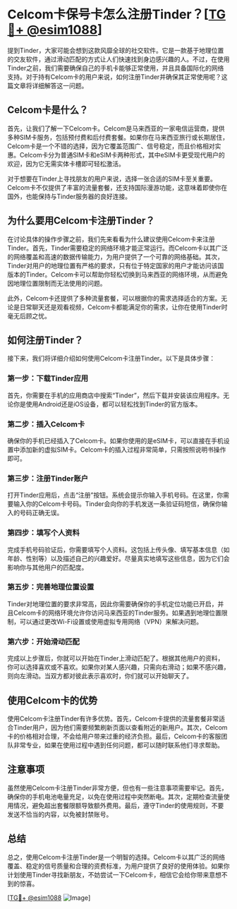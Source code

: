 # Celcom卡保号卡怎么注册Tinder？[[TG💪+ @esim1088](https://t.me/s/esim1088)]

提到Tinder，大家可能会想到这款风靡全球的社交软件。它是一款基于地理位置的交友软件，通过滑动匹配的方式让人们快速找到身边感兴趣的人。不过，在使用Tinder之前，我们需要确保自己的手机卡能够正常使用，并且具备国际化的网络支持。对于持有Celcom卡的用户来说，如何注册Tinder并确保其正常使用呢？这篇文章将详细解答这一问题。

## Celcom卡是什么？

首先，让我们了解一下Celcom卡。Celcom是马来西亚的一家电信运营商，提供多种SIM卡服务，包括预付费和后付费套餐。如果你在马来西亚旅行或长期居住，Celcom卡是一个不错的选择，因为它覆盖范围广、信号稳定，而且价格相对实惠。Celcom卡分为普通SIM卡和eSIM卡两种形式，其中eSIM卡更受现代用户的欢迎，因为它无需实体卡槽即可轻松激活。

对于想要在Tinder上寻找朋友的用户来说，选择一张合适的SIM卡至关重要。Celcom卡不仅提供了丰富的流量套餐，还支持国际漫游功能，这意味着即使你在国外，也能保持与Tinder服务器的良好连接。

## 为什么要用Celcom卡注册Tinder？

在讨论具体的操作步骤之前，我们先来看看为什么建议使用Celcom卡来注册Tinder。首先，Tinder需要稳定的网络环境才能正常运行。而Celcom卡以其广泛的网络覆盖和高速的数据传输能力，为用户提供了一个可靠的网络基础。其次，Tinder对用户的地理位置有严格的要求，只有位于特定国家的用户才能访问该国版本的Tinder。Celcom卡可以帮助你轻松切换到马来西亚的网络环境，从而避免因地理位置限制而无法使用的问题。

此外，Celcom卡还提供了多种流量套餐，可以根据你的需求选择适合的方案。无论是日常聊天还是观看视频，Celcom卡都能满足你的需求，让你在使用Tinder时毫无后顾之忧。

## 如何注册Tinder？

接下来，我们将详细介绍如何使用Celcom卡注册Tinder。以下是具体步骤：

### 第一步：下载Tinder应用

首先，你需要在手机的应用商店中搜索“Tinder”，然后下载并安装该应用程序。无论你是使用Android还是iOS设备，都可以轻松找到Tinder的官方版本。

### 第二步：插入Celcom卡

确保你的手机已经插入了Celcom卡。如果你使用的是eSIM卡，可以直接在手机设置中添加新的虚拟SIM卡。Celcom卡的插入过程非常简单，只需按照说明书操作即可。

### 第三步：注册Tinder账户

打开Tinder应用后，点击“注册”按钮。系统会提示你输入手机号码。在这里，你需要输入你的Celcom卡号码。Tinder会向你的手机发送一条验证码短信，确保你输入的号码正确无误。

### 第四步：填写个人资料

完成手机号码验证后，你需要填写个人资料。这包括上传头像、填写基本信息（如年龄、性别等）以及描述自己的兴趣爱好。尽量真实地填写这些信息，因为它们会影响你与其他用户的匹配度。

### 第五步：完善地理位置设置

Tinder对地理位置的要求非常高，因此你需要确保你的手机定位功能已开启，并且Celcom卡的网络环境允许你访问马来西亚的Tinder服务。如果遇到地理位置限制，可以通过更改Wi-Fi设置或使用虚拟专用网络（VPN）来解决问题。

### 第六步：开始滑动匹配

完成以上步骤后，你就可以开始在Tinder上滑动匹配了。根据其他用户的资料，你可以选择喜欢或不喜欢。如果你对某人感兴趣，只需向右滑动；如果不感兴趣，则向左滑动。当双方都对彼此表示喜欢时，你们就可以开始聊天了。

## 使用Celcom卡的优势

使用Celcom卡注册Tinder有许多优势。首先，Celcom卡提供的流量套餐非常适合Tinder用户，因为他们需要频繁刷新页面以查看附近的新用户。其次，Celcom卡的价格相对合理，不会给用户带来过重的经济负担。最后，Celcom卡的客服团队非常专业，如果在使用过程中遇到任何问题，都可以随时联系他们寻求帮助。

## 注意事项

虽然使用Celcom卡注册Tinder非常方便，但也有一些注意事项需要牢记。首先，确保你的手机电池电量充足，以免在使用过程中突然断电。其次，定期检查流量使用情况，避免超出套餐限额导致额外费用。最后，遵守Tinder的使用规则，不要发送不恰当的内容，以免被封禁账号。

## 总结

总之，使用Celcom卡注册Tinder是一个明智的选择。Celcom卡以其广泛的网络覆盖、稳定的信号质量和合理的资费标准，为用户提供了良好的使用体验。如果你计划使用Tinder寻找新朋友，不妨尝试一下Celcom卡，相信它会给你带来意想不到的惊喜。

[[TG💪+ @esim1088](https://t.me/s/esim1088) ![Image](https://i.postimg.cc/4NQfJmqS/Snipaste-2025-05-13-00-14-12.png)]
